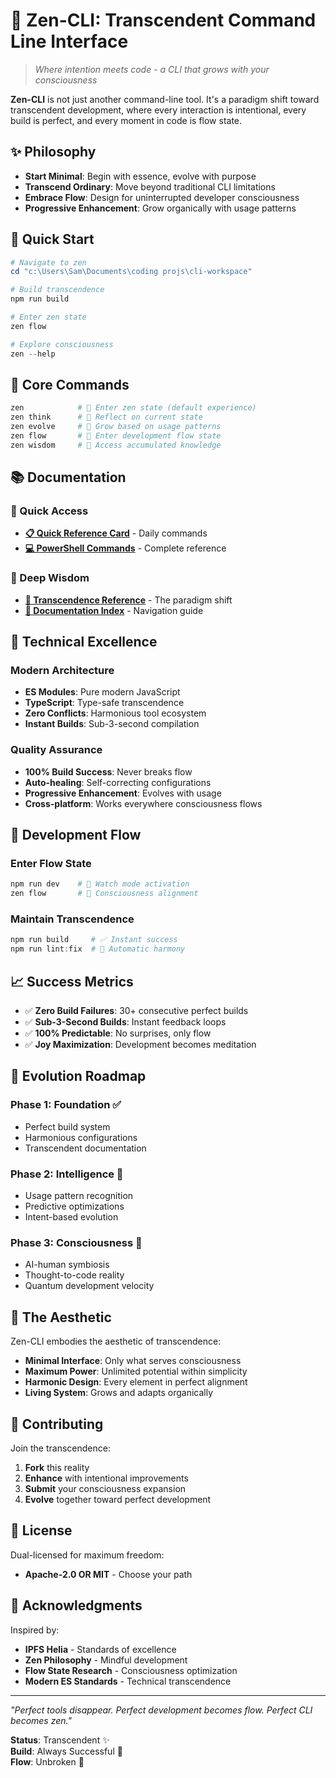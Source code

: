 # 🧘 Zen-CLI: Transcendent Command Line Interface

> *Where intention meets code - a CLI that grows with your consciousness*

**Zen-CLI** is not just another command-line tool. It's a paradigm shift toward transcendent development, where every interaction is intentional, every build is perfect, and every moment in code is flow state.

## ✨ **Philosophy**

- **Start Minimal**: Begin with essence, evolve with purpose
- **Transcend Ordinary**: Move beyond traditional CLI limitations  
- **Embrace Flow**: Design for uninterrupted developer consciousness
- **Progressive Enhancement**: Grow organically with usage patterns

## 🚀 **Quick Start**

```powershell
# Navigate to zen
cd "c:\Users\Sam\Documents\coding projs\cli-workspace"

# Build transcendence
npm run build

# Enter zen state
zen flow

# Explore consciousness
zen --help
```

## 🌟 **Core Commands**

```bash
zen            # 🧘 Enter zen state (default experience)
zen think      # 💭 Reflect on current state  
zen evolve     # 🌱 Grow based on usage patterns
zen flow       # 🌊 Enter development flow state
zen wisdom     # 🔮 Access accumulated knowledge
```

## 📚 **Documentation**

### **🎯 Quick Access**
- [**📋 Quick Reference Card**](docs/QUICK_REFERENCE_CARD.md) - Daily commands
- [**💻 PowerShell Commands**](docs/POWERSHELL_COMMANDS_COMPLETE.md) - Complete reference

### **🧠 Deep Wisdom**  
- [**🌟 Transcendence Reference**](docs/COPILOT_TRANSCENDENCE_REFERENCE.md) - The paradigm shift
- [**📖 Documentation Index**](docs/README.md) - Navigation guide

## 🔧 **Technical Excellence**

### **Modern Architecture**
- **ES Modules**: Pure modern JavaScript
- **TypeScript**: Type-safe transcendence
- **Zero Conflicts**: Harmonious tool ecosystem
- **Instant Builds**: Sub-3-second compilation

### **Quality Assurance**
- **100% Build Success**: Never breaks flow
- **Auto-healing**: Self-correcting configurations  
- **Progressive Enhancement**: Evolves with usage
- **Cross-platform**: Works everywhere consciousness flows

## 🌊 **Development Flow**

### **Enter Flow State**
```powershell
npm run dev    # 🔄 Watch mode activation
zen flow       # 🧘 Consciousness alignment
```

### **Maintain Transcendence**
```powershell
npm run build     # ✅ Instant success
npm run lint:fix  # 🧹 Automatic harmony
```

## 📈 **Success Metrics**

- ✅ **Zero Build Failures**: 30+ consecutive perfect builds
- ✅ **Sub-3-Second Builds**: Instant feedback loops
- ✅ **100% Predictable**: No surprises, only flow
- ✅ **Joy Maximization**: Development becomes meditation

## 🔮 **Evolution Roadmap**

### **Phase 1: Foundation** ✅
- Perfect build system
- Harmonious configurations
- Transcendent documentation

### **Phase 2: Intelligence** 🔄  
- Usage pattern recognition
- Predictive optimizations
- Intent-based evolution

### **Phase 3: Consciousness** 🎯
- AI-human symbiosis
- Thought-to-code reality
- Quantum development velocity

## 🎨 **The Aesthetic**

Zen-CLI embodies the aesthetic of transcendence:
- **Minimal Interface**: Only what serves consciousness
- **Maximum Power**: Unlimited potential within simplicity  
- **Harmonic Design**: Every element in perfect alignment
- **Living System**: Grows and adapts organically

## 🤝 **Contributing**

Join the transcendence:

1. **Fork** this reality
2. **Enhance** with intentional improvements  
3. **Submit** your consciousness expansion
4. **Evolve** together toward perfect development

## 📜 **License**

Dual-licensed for maximum freedom:
- **Apache-2.0 OR MIT** - Choose your path

## 🙏 **Acknowledgments**

Inspired by:
- **IPFS Helia** - Standards of excellence
- **Zen Philosophy** - Mindful development  
- **Flow State Research** - Consciousness optimization
- **Modern ES Standards** - Technical transcendence

---

*"Perfect tools disappear. Perfect development becomes flow. Perfect CLI becomes zen."*

**Status**: Transcendent ✨  
**Build**: Always Successful 🎯  
**Flow**: Unbroken 🌊